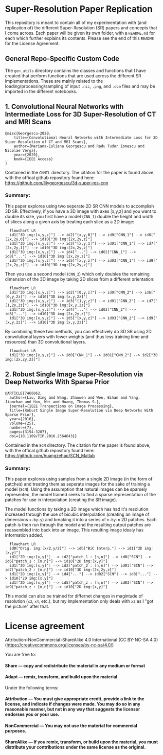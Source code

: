 # Super-Resolution Paper Replication
This repository is meant to contain all of my experimentation with (and replication of) the different Super-Resolution (SR) papers and concepts that I come across. Each paper will be given its own folder, with a `README.md` for each which further explains its contents. Please see the end of this `README` for the License Agreement.


## General Repo-Specific Custom Code
The `gen_utils` directory contains the classes and functions that I have created that perform functions that are used across the different SR implementations. These are mainly related to the loading/processing/sampling of input `.nii`, `.png`, and `.dcm` files and may be imported in the different notebooks.

## 1. Convolutional Neural Networks with Intermediate Loss for 3D Super-Resolution of CT and MRI Scans
```
@misc{Georgescu-2020,
    title={Convolutional Neural Networks with Intermediate Loss for 3D Super-Resolution of CT and MRI Scans},
    author={Mariana-Iuliana Georgescu and Radu Tudor Ionescu and Nicolae Verga},
    year={2020}, 
    book={IEEE Access}
}
```
Contained in the `CNNIL` directory. The citation for the paper is found above, with the offical github repository found here: https://github.com/lilygeorgescu/3d-super-res-cnn

### Summary: 
This paper explores using two seperate 2D SR CNN models to accomplish 3D SR. Effectively, if you have a 3D image with axes [x,y,z] and you want to double its size, you first have a model (`CNN_1`) double the height and width of slices along a given axis by treating each slice as a 2D image:


```mermaid
  flowchart LR
  id1["3D img:[x,y,z]"] --> id2["[x,y,0]"] --> id0["CNN_1"] --> id6["[2x,2y,0]"] --> id10["3D img:[2x,2y,z]"] 
  id1["3D img:[x,y,z]"] --> id3["[x,y,1]"] --> id01["CNN_1"] --> id7["[2x,2y,1]"] --> id10["3D img:[2x,2y,z]"]
  id1["3D img:[x,y,z]"] --> id4["..."] --> id02["CNN_1"] --> id8["..."] --> id10["3D img:[2x,2y,z]"]
  id1["3D img:[x,y,z]"] --> id5["[x,y,z]"] --> id03["CNN_1"] --> id9["[2x,2y,z]"] --> id10["3D img:[2x,2y,z]"]
```

Then you use a second model (`CNN_2`) which only doubles the remaining dimension of the 3D image by taking 2D slices from a different orientation:

```mermaid
  flowchart LR
  id1["3D img:[x,y,z]"] --> id2["[0,y,z]"] --> id0["CNN_2"] --> id6["[0,y,2z]"] --> id10["3D img:[x,y,2z]"] 
  id1["3D img:[x,y,z]"] --> id3["[1,y,z]"] --> id01["CNN_2"] --> id7["[1,2y,2z]"] --> id10["3D img:[x,y,2z]"]
  id1["3D img:[x,y,z]"] --> id4["..."] --> id02["CNN_2"] --> id8["..."] --> id10["3D img:[2x,2y,z]"]
  id1["3D img:[x,y,z]"] --> id5["[x,y,z]"] --> id03["CNN_2"] --> id9["[x,y,2z]"] --> id10["3D img:[x,y,2z]"]
```

By combining these two methods, you can effectively do 3D SR using 2D convolutional layers with fewer weights (and thus less training time and resources) than 3D convolutional layers.

```mermaid
  flowchart LR
  id1["3D img:[x,y,z]"] --> id0["CNN_1"] --> id01["CNN_2"] --> id2["3D img:[2x,2y,2z]"]
```



## 2. Robust Single Image Super-Resolution via Deep Networks With Sparse Prior
```
@ARTICLE{7466062,
  author={Liu, Ding and Wang, Zhaowen and Wen, Bihan and Yang, Jianchao and Han, Wei and Huang, Thomas S.},
  journal={IEEE Transactions on Image Processing}, 
  title={Robust Single Image Super-Resolution via Deep Networks With Sparse Prior}, 
  year={2016},
  volume={25},
  number={7},
  pages={3194-3207},
  doi={10.1109/TIP.2016.2564643}}
```

Contained in the `SCN` directory. The citation for the paper is found above, with the offical github repository found here: https://github.com/huangzehao/SCN_Matlab

### Summary:
This paper explores using samples from a single 2D image (in the form of patches) and treating them as seperate images for the sake of training a model (`SCN`). Using the assumption that natural images can be sparsely represented, the model trained seeks to find a sparse representation of the patches for use in interpolation (creating the SR image).

The model functions by taking a 2D image which has had it's resolution increased through the use of bicubic interpolation (creating an image of dimensions `x-by-y`) and breaking it into a series of `n-by-n` 2D patches. Each patch is then run through the model and the resulting output patches are reassembled into back into an image. This resulting image idealy has information added.

```mermaid
  flowchart LR
  id0["Orig. img:[x/2,y/2]"] --> idb["BiC Interp."] --> id1["2D img:[x,y]"]
  id1["2D img:[x,y]"] --> id2["patch_1 : [n,n]"] --> id0["SCN"] --> id6["patch_1 : [n,n]"] --> id10["2D img:[x,y]"] 
  id1["2D img:[x,y]"] --> id3["patch_2 : [n,n]"] --> id01["SCN"] --> id7["patch_2 : [n,n]"] --> id10["3D img:[2x,2y,z]"]
  id1["2D img:[x,y]"] --> id4["..."] --> id02["SCN"] --> id8["..."] --> id10["2D img:[x,y]"]
  id1["2D img:[x,y]"] --> id5["patch_z : [n,n]"] --> id03["SCN"] --> id9["patch_z : [n,n]"] --> id10["2D img:[x,y]"]
```
This model can also be trained for differnet changes in magintude of resolution (`x3`, `x4`, etc.), but my implementation only deals with `x2` as I "got the picture" after that.



# License agreement
Attribution-NonCommercial-ShareAlike 4.0 International (CC BY-NC-SA 4.0) 
(https://creativecommons.org/licenses/by-nc-sa/4.0/)

You are free to:

  #### Share — copy and redistribute the material in any medium or format

  #### Adapt — remix, transform, and build upon the material

Under the following terms:
 #### Attribution — You must give appropriate credit, provide a link to the license, and indicate if changes were made. You may do so in any reasonable manner, but not in any way that suggests the licensor endorses you or your use.

 #### NonCommercial — You may not use the material for commercial purposes.

 #### ShareAlike — If you remix, transform, or build upon the material, you must distribute your contributions under the same license as the original.
